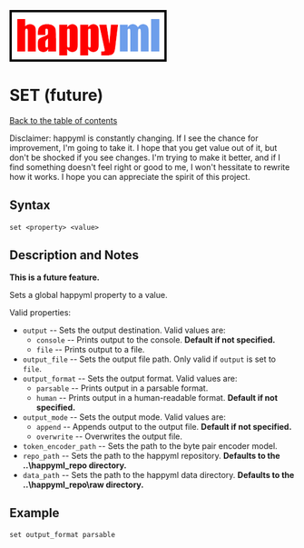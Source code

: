 ![happyml](../../happyml.png)

# SET (future)
[Back to the table of contents](../README.md)

Disclaimer: happyml is constantly changing. If I see the chance for improvement, I'm going to take it. I hope that you get value out of it,
but don't be shocked if you see changes. I'm trying to make it better, and if I find something doesn't feel right or good to me, I won't hessitate
to rewrite how it works. I hope you can appreciate the spirit of this project.

## Syntax

```happyml
set <property> <value>
```

## Description and Notes
**This is a future feature.**

Sets a global happyml property to a value.

Valid properties:
* `output` -- Sets the output destination. Valid values are:
  * `console` -- Prints output to the console. **Default if not specified.**
  * `file` -- Prints output to a file.
* `output_file` -- Sets the output file path. Only valid if `output` is set to `file`.
* `output_format` -- Sets the output format. Valid values are:
  * `parsable` -- Prints output in a parsable format.
  * `human` -- Prints output in a human-readable format. **Default if not specified.**
* `output_mode` -- Sets the output mode. Valid values are:
  * `append` -- Appends output to the output file. **Default if not specified.**
  * `overwrite` -- Overwrites the output file.
* `token_encoder_path` -- Sets the path to the byte pair encoder model.
* `repo_path` -- Sets the path to the happyml repository. **Defaults to the ..\happyml_repo directory.**
* `data_path` -- Sets the path to the happyml data directory. **Defaults to the ..\happyml_repo\raw directory.**

## Example

```happyml
set output_format parsable
```

